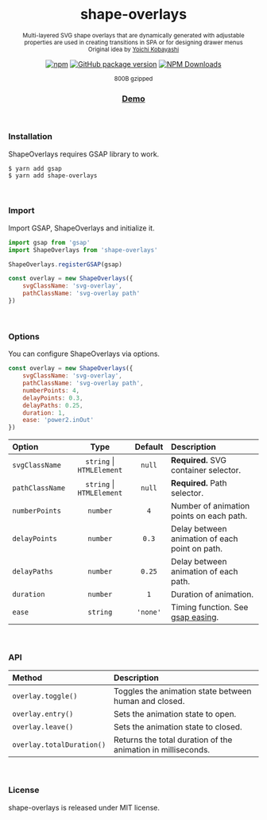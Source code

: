 <div align="center">
<br>

<h1>shape-overlays</h1>
<p><sup>Multi-layered SVG shape overlays that are dynamically generated with adjustable<br>
properties are used in creating transitions in SPA or for designing drawer menus<br>
Original idea by <a href="https://www.tplh.net/">Yoichi Kobayashi</a></sup></p>

[![npm](https://img.shields.io/npm/v/shape-overlays.svg?colorB=brightgreen)](https://www.npmjs.com/package/shape-overlays)
[![GitHub package version](https://img.shields.io/github/package-json/v/ux-ui-pro/shape-overlays.svg)](https://github.com/ux-ui-pro/shape-overlays)
[![NPM Downloads](https://img.shields.io/npm/dm/shape-overlays.svg?style=flat)](https://www.npmjs.org/package/shape-overlays)

<sup>800B gzipped</sup>
<h3><a href="https://codepen.io/ux-ui/pen/Jjervqg">Demo</a></h3>

</div>
<br>

### Installation
ShapeOverlays requires GSAP library to work.
```
$ yarn add gsap
$ yarn add shape-overlays
```
<br>

### Import
Import GSAP, ShapeOverlays and initialize it.
```javascript
import gsap from 'gsap'
import ShapeOverlays from 'shape-overlays'

ShapeOverlays.registerGSAP(gsap)

const overlay = new ShapeOverlays({
	svgClassName: 'svg-overlay',
	pathClassName: 'svg-overlay path'
})
```
<br>

### Options
You can configure ShapeOverlays via options.
```js
const overlay = new ShapeOverlays({
	svgClassName: 'svg-overlay',
	pathClassName: 'svg-overlay path',
	numberPoints: 4,
	delayPoints: 0.3,
	delayPaths: 0.25,
	duration: 1,
	ease: 'power2.inOut'
})
```
| Option           |             Type              | Default  | Description                                                               |
| :--------------- | :---------------------------: | :------: | :------------------------------------------------------------------------ |
| `svgClassName`   | `string` &vert; `HTMLElement` |  `null`  | **Required.** SVG container selector.                                     |
| `pathClassName`  | `string` &vert; `HTMLElement` |  `null`  | **Required.** Path selector.                                              |
| `numberPoints`   |           `number`            |    `4`   | Number of animation points on each path.                                  |
| `delayPoints`    |           `number`            |   `0.3`  | Delay between animation of each point on path.                            |
| `delayPaths`     |           `number`            |  `0.25`  | Delay between animation of each path.                                     |
| `duration`       |           `number`            |    `1`   | Duration of animation.                                                    |
| `ease`           |           `string`            | `'none'` | Timing function. See [gsap easing](https://greensock.com/docs/v3/Eases).  |
<br>

### API
| Method                               | Description                                                                                      |
| :----------------------------------- | :----------------------------------------------------------------------------------------------- |
| `overlay.toggle()`                   | Toggles the animation state between human and closed.                                            |
| `overlay.entry()`                    | Sets the animation state to open.                                                                |
| `overlay.leave()`                    | Sets the animation state to closed.                                                              |
| `overlay.totalDuration()`            | Returns the total duration of the animation in milliseconds.                                     |
<br>

### License
shape-overlays is released under MIT license.